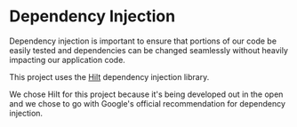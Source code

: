 # Dependency Injection

Dependency injection is important to ensure that portions of our code be easily tested and dependencies can be changed seamlessly without heavily impacting our application code. 

This project uses the [Hilt](https://developer.android.com/training/dependency-injection/hilt-android) dependency injection library.

We chose Hilt for this project because it's being developed out in the open and we chose to go with Google's official recommendation for dependency injection. 